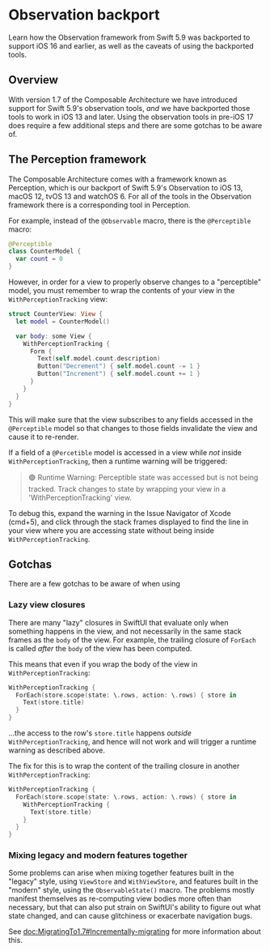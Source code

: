 # Observation backport

Learn how the Observation framework from Swift 5.9 was backported to support iOS 16 and earlier, 
as well as the caveats of using the backported tools.

## Overview

With version 1.7 of the Composable Architecture we have introduced 
support for Swift 5.9's observation tools, _and_ we have backported those tools to work in iOS 13
and later. Using the observation tools in pre-iOS 17 does require a few additional steps and there
are some gotchas to be aware of.

## The Perception framework

The Composable Architecture comes with a framework known as Perception, which is our backport of
Swift 5.9's Observation to iOS 13, macOS 12, tvOS 13 and watchOS 6. For all of the tools in the
Observation framework there is a corresponding tool in Perception.

For example, instead of the `@Observable` macro, there is the `@Perceptible` macro:

```swift
@Perceptible
class CounterModel {
  var count = 0
}
```

However, in order for a view to properly observe changes to a "perceptible" model, you must 
remember to wrap the contents of your view in the `WithPerceptionTracking` view:

```swift
struct CounterView: View {
  let model = CounterModel()

  var body: some View {
    WithPerceptionTracking {
      Form {
        Text(self.model.count.description)
        Button("Decrement") { self.model.count -= 1 }
        Button("Increment") { self.model.count += 1 }
      }
    }
  }
}
```

This will make sure that the view subscribes to any fields accessed in the `@Perceptible` model so 
that changes to those fields invalidate the view and cause it to re-render.

If a field of a `@Percetible` model is accessed in a view while _not_ inside 
`WithPerceptionTracking`, then a runtime warning will be triggered:

> 🟣 Runtime Warning: Perceptible state was accessed but is not being tracked. Track changes to 
state by wrapping your view in a 'WithPerceptionTracking' view.

To debug this, expand the warning in the Issue Navigator of Xcode (cmd+5), and click through the
stack frames displayed to find the line in your view where you are accessing state without being
inside `WithPerceptionTracking`.

## Gotchas

There are a few gotchas to be aware of when using 

### Lazy view closures

There are many "lazy" closures in SwiftUI that evaluate only when something happens in the view, 
and not necessarily in the same stack frames as the `body` of the view. For example, the trailing
closure of `ForEach` is called _after_ the `body` of the view has been computed.

This means that even if you wrap the body of the view in `WithPerceptionTracking`:

```swift
WithPerceptionTracking {
  ForEach(store.scope(state: \.rows, action: \.rows) { store in
    Text(store.title)
  }
}
```

…the access to the row's `store.title` happens _outside_ `WithPerceptionTracking`, and hence will
not work and will trigger a runtime warning as described above.

The fix for this is to wrap the content of the trailing closure in another `WithPerceptionTracking`:

```swift
WithPerceptionTracking {
  ForEach(store.scope(state: \.rows, action: \.rows) { store in
    WithPerceptionTracking {
      Text(store.title)
    }
  }
}
```

### Mixing legacy and modern features together

Some problems can arise when mixing together features built in the "legacy" style, using 
``ViewStore`` and ``WithViewStore``, and features built in the "modern" style, using the 
``ObservableState()`` macro. The problems mostly manifest themselves as re-computing view bodies
more often than necessary, but that can also put strain on SwiftUI's ability to figure out what
state changed, and can cause glitchiness or exacerbate navigation bugs.

See <doc:MigratingTo1.7#Incrementally-migrating> for more information about this.
